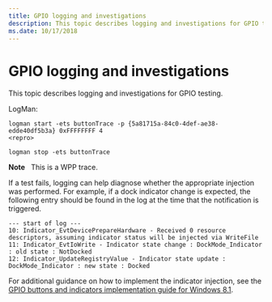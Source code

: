```yaml
---
title: GPIO logging and investigations
description: This topic describes logging and investigations for GPIO testing.
ms.date: 10/17/2018
---
```


# GPIO logging and investigations


This topic describes logging and investigations for GPIO testing.

LogMan:

``` syntax
logman start -ets buttonTrace -p {5a81715a-84c0-4def-ae38-edde40df5b3a} 0xFFFFFFFF 4
<repro>

logman stop -ets buttonTrace
```

**Note**  
This is a WPP trace.

 

If a test fails, logging can help diagnose whether the appropriate injection was performed. For example, if a dock indicator change is expected, the following entry should be found in the log at the time that the notification is triggered.

``` syntax
--- start of log ---
10: Indicator_EvtDevicePrepareHardware - Received 0 resource descriptors, assuming indicator status will be injected via WriteFile
11: Indicator_EvtIoWrite - Indicator state change : DockMode_Indicator : old state : NotDocked
12: Indicator_UpdateRegistryValue - Indicator state update : DockMode_Indicator : new state : Docked
```

For additional guidance on how to implement the indicator injection, see the [GPIO buttons and indicators implementation guide for Windows 8.1](gpio-buttons-and-indicators-implementation-guide-for-windows-8-1.md).

 

 




